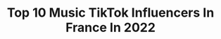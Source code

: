 ---
title: Top 10 Music TikTok Influencers In France In 2022
description: >-
  Find top music TikTok influencers in France in 2022. Most popular hashtags: #pourtoi #fyp #humour #foryou.
platform: TikTok
hits: 324
text_top: Analyze the most popular TikTok accounts on inBeat.
text_bottom: inBeat has 324 TikTok influencers like this in France for you to collaborate.
profiles:
  - username: "liahail"
    fullname: >-
      Liahailmusic
    bio: >-
      ✨Music et Acting✨ Contact: lia@hotmango.fr Music:liahailmusic@yahoo.com
    location: "France"
    followers: 246000
    engagement: 2387
    commentsToLikes: 0.056138
    id: ckc8h319cb8fs0j23lk8imbpa
    verified: false
    hashtags: "#foryoupage, #pourtoipage, #pourtoi, #enigme"
  - username: "k_yyy7"
    fullname: >-
      Klervie🍃
    bio: >-
      18✨♍️ she/her Paris ✌🏻🇫🇷 Bring back Musical.ly Nothing to add🙂
    location: "France"
    followers: 12500
    engagement: 2068
    commentsToLikes: 0.042744
    id: ck9v90hesbxt40j783dplwqlg
    verified: false
    hashtags: "#ddlg, #trend, #transition, #kinktok"
  - username: "iceyesee"
    fullname: >-
      IC - Musique / Beatmaker
    bio: >-
      Je réponds sur INSTA👆🏽 Music-Creator 💫 ÉCOUTE mon mini ALBUM sur SPOTIFY👇🏽
    location: "France"
    followers: 160100
    engagement: 2377
    commentsToLikes: 0.064613
    id: ck961dwipm5dk0j78hro99y76
    verified: false
    hashtags: "#musiquetiktok, #tiktokmusique, #duels, #remix"
  - username: "youngdragun"
    fullname: >-
      YoungDragun
    bio: >-
      17 yo Young Yellow Asian I love rice and music My Instagram: @youngdragun (13k)
    location: "France"
    followers: 55100
    engagement: 2700
    commentsToLikes: 0.060611
    id: ckacusdi6kfvq0i78hgnj1uzu
    verified: false
    hashtags: "#humour, #pourtoi, #asian, #fyp"
  - username: "mrdeadpo_sz1"
    fullname: >-
      mrdeadpo_sz
    bio: >-
      en couple 🇲🇫 conv: aucune music: synth et autre
    location: "France"
    followers: 5920
    engagement: 1192
    commentsToLikes: 0.123363
    id: ckb9pepenkblq0j230m3hzyds
    verified: false
    hashtags: "#cosplay, #anime, #manga, #humour"
  - username: "chakeup"
    fullname: >-
      Charlène 🐾
    bio: >-
      ça a changé musical.ly une revenante de retour pour te donner le sourire ☀️
    location: "France"
    followers: 136300
    engagement: 2146
    commentsToLikes: 0.010738
    id: ck8p0fmj2gkrh0j78mw3mwv0l
    verified: true
    hashtags: "#dontrushchallenge, #freezeframe, #ootd, #look"
  - username: "dylan_le_blanc"
    fullname: >-
      Dylan Le Blanc
    bio: >-
      Je vous répond sur insta 👆🏻 YOUTUBE: Dylan Le Blanc CHAÎNE MUSIC: DLB MUSIC
    location: "France"
    followers: 218200
    engagement: 2105
    commentsToLikes: 0.006490
    id: cka7p1jg75cwm0i78rlqznnl5
    verified: false
    hashtags: "#foryou, #humour, #pourtoi, #rap"
  - username: "im.amelle"
    fullname: >-
      Im.amelle
    bio: >-
      Riding in music ! Insta: fakir_jarrouie im.amelle Snapchat :amelle.banane
    location: "France"
    followers: 36900
    engagement: 2927
    commentsToLikes: 0.007612
    id: ck90tqtabto3k0j781z83w1gl
    verified: false
    hashtags: "#love, #fyp, #cheval, #foryou"
  - username: "leilaliloo"
    fullname: >-
      LeïLa Liloo
    bio: >-
      Qui est comme moi ? 🤣 Certifiée grâce à la 👑 de Musicaly ⬇️ Mon insta ⬇️
    location: "France"
    followers: 39300
    engagement: 1664
    commentsToLikes: 0.040450
    id: ckcugq223f9uh0j23k7jy1llf
    verified: true
    hashtags: "#maroc, #foryou, #monstre, #jnoun"
  - username: "arthurblzo"
    fullname: >-
      Arthur Bolzonella
    bio: >-
      Arthur 16 ans Instagram : ↗️ Merci pour les 20K 🙏🏼❤️ Chanteur/musicien
    location: "France"
    followers: 21500
    engagement: 1625
    commentsToLikes: 0.020532
    id: ckacr8aaj49qk0i78wxhmk65o
    verified: false
    hashtags: "#fyp, #foryou, #pourtoi, #dimidimitar"
---